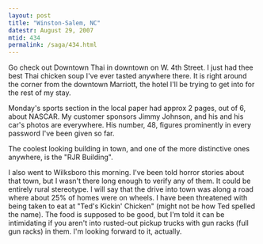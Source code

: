 ```yaml
---
layout: post
title: "Winston-Salem, NC"
datestr: August 29, 2007
mtid: 434
permalink: /saga/434.html
---
```


Go check out Downtown Thai in downtown on W. 4th Street. I just had thee best Thai chicken soup I've ever tasted anywhere there. It is right around the corner from the downtown Marriott, the hotel I'll be trying to get into for the rest of my stay.

Monday's sports section in the local paper had approx 2 pages, out of 6, about NASCAR. My customer sponsors Jimmy Johnson, and his and his car's photos are everywhere. His number, 48, figures prominently in every password I've been given so far.

The coolest looking building in town, and one of the more distinctive ones anywhere, is the "RJR Building".

I also went to Wilksboro this morning. I've been told horror stories about that town, but I wasn't there long enough to verify any of them. It could be entirely rural stereotype. I will say that the drive into town was along a road where about 25% of homes were on wheels. I have been threatened with being taken to eat at "Ted's Kickin' Chicken" (might not be how Ted spelled the name). The food is supposed to be good, but I'm told it can be intimidating if you aren't into rusted-out pickup trucks with gun racks (full gun racks) in them. I'm looking forward to it, actually.

